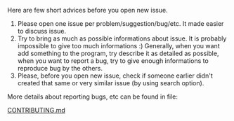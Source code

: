 Here are few short advices before you open new issue.

1. Please open one issue per problem/suggestion/bug/etc. It made easier to
   discuss issue.
2. Try to bring as much as possible informations about issue. It is probably
   impossible to give too much informations :) Generally, when you want add
   something to the program, try describe it as detailed as possible, when you
   want to report a bug, try to give enough informations to reproduce bug by
   the others.
3. Please, before you open new issue, check if someone earlier didn't created
   that same or very similar issue (by using search option).

More details about reporting bugs, etc can be found in file:

[CONTRIBUTING.md](../CONTRIBUTING.md)
